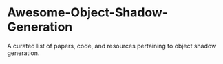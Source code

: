 # Awesome-Object-Shadow-Generation
A curated list of papers, code, and resources pertaining to object shadow generation.
